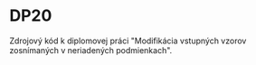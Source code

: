 # DP20
Zdrojový kód k diplomovej práci "Modifikácia vstupných vzorov zosnímaných v neriadených podmienkach".
